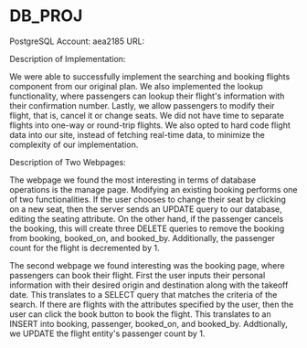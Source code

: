 # DB_PROJ

PostgreSQL Account: aea2185
URL:

Description of Implementation:

We were able to successfully implement the searching and booking flights component from our original plan. We also implemented the lookup functionality, where passengers can lookup their flight's information with their confirmation number. Lastly, we allow passengers to modify their flight, that is, cancel it or change seats. We did not have time to separate flights into one-way or round-trip flights. We also opted to hard code flight data into our site, instead of fetching real-time data, to minimize the complexity of our implementation.


Description of Two Webpages:

The webpage we found the most interesting in terms of database operations is the manage page. Modifying an existing booking performs one of two functionalities. If the user chooses to change their seat by clicking on a new seat, then the server sends an UPDATE query to our database, editing the seating attribute. On the other hand, if the passenger cancels the booking, this will create three DELETE queries to remove the booking from booking, booked_on, and booked_by. Additionally, the passenger count for the flight is decremented by 1.

The second webpage we found interesting was the booking page, where passengers can book their flight. First the user inputs their personal information with their desired origin and destination along with the takeoff date. This translates to a SELECT query that matches the criteria of the search. If there are flights with the attributes specified by the user, then the user can click the book button to book the flight. This translates to an INSERT into booking, passenger, booked_on, and booked_by. Addtionally, we UPDATE the flight entity's passenger count by 1.
